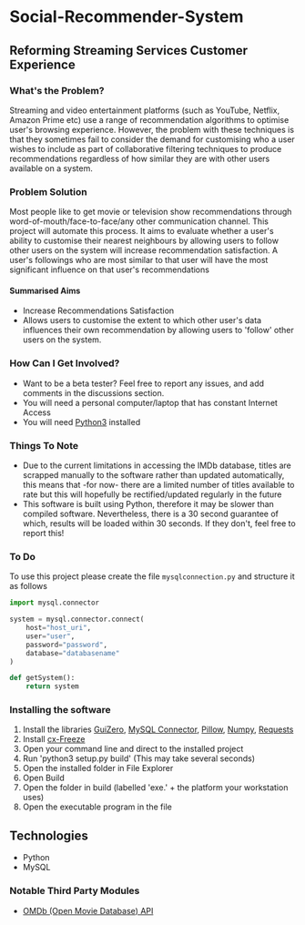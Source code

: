 # Social-Recommender-System

## Reforming Streaming Services Customer Experience

### What's the Problem?
Streaming and video entertainment platforms (such as YouTube, Netflix, Amazon Prime etc) use a range of recommendation algorithms to optimise user's browsing experience. However, the problem with these techniques is that they sometimes fail to consider the demand for customising who a user wishes to include as part of collaborative filtering techniques to produce recommendations regardless of how similar they are with other users available on a system.

### Problem Solution
Most people like to get movie or television show recommendations through word-of-mouth/face-to-face/any other communication channel. This project will automate this process. It aims to evaluate whether a user's ability to customise their nearest neighbours by allowing users to follow other users on the system will increase recommendation satisfaction. A user's followings who are most similar to that user will have the most significant influence on that user's recommendations

#### Summarised Aims

* Increase Recommendations Satisfaction
* Allows users to customise the extent to which other user's data influences their own recommendation by allowing users to 'follow' other users on the system.

### How Can I Get Involved?

* Want to be a beta tester? Feel free to report any issues, and add comments in the discussions section.
* You will need a personal computer/laptop that has constant Internet Access
* You will need <a href="https://www.python.org/downloads/">Python3</a> installed

### Things To Note

* Due to the current limitations in accessing the IMDb database, titles are scrapped manually to the software rather than updated automatically, this means that -for now- there are a limited number of titles available to rate but this will hopefully be rectified/updated regularly in the future
* This software is built using Python, therefore it may be slower than compiled software. Nevertheless, there is a 30 second guarantee of which, results will be loaded within 30 seconds. If they don't, feel free to report this!

### To Do

To use this project please create the file ```mysqlconnection.py``` and structure it as follows

```python
import mysql.connector

system = mysql.connector.connect(
    host="host_uri",
    user="user",
    password="password",
    database="databasename"
)

def getSystem():
    return system
```

### Installing the software

1. Install the libraries <a href="https://pypi.org/project/guizero/">GuiZero</a>, <a href="https://pypi.org/project/mysql-connector-python/">MySQL Connector</a>, <a href="https://pypi.org/project/Pillow/">Pillow</a>, <a href="https://pypi.org/project/numpy/">Numpy</a>, <a href="https://pypi.org/project/requests/">Requests</a>
2. Install <a href="https://pypi.org/project/cx-Freeze/">cx-Freeze</a>
3. Open your command line and direct to the installed project
4. Run 'python3 setup.py build' (This may take several seconds)
5. Open the installed folder in File Explorer
6. Open Build
7. Open the folder in build (labelled 'exe.' + the platform your workstation uses)
8. Open the executable program in the file


## Technologies
* Python
* MySQL

### Notable Third Party Modules 
* <a href="http://www.omdbapi.com/">OMDb (Open Movie Database) API</a> 
